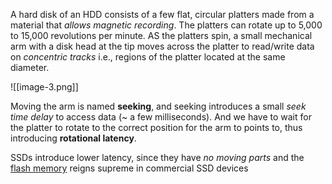 A hard disk of an HDD consists of a few flat, circular platters made from a material that *allows magnetic recording*. The platters can rotate up to 5,000 to 15,000 revolutions per minute. AS the platters spin, a small mechanical arm with a disk head at the tip moves across the platter to read/write data on *concentric tracks* i.e., regions of the platter located at the same diameter.

![[image-3.png]]

Moving the arm is named **seeking**, and seeking introduces a small *seek time delay* to access data (~ a few milliseconds). And we have to wait for the platter to rotate to the correct position for the arm to points to, thus introducing **rotational latency**. 

SSDs introduce lower latency, since they have *no moving parts* and the [flash memory](https://en.wikipedia.org/wiki/Flash_memory) reigns supreme in commercial SSD devices